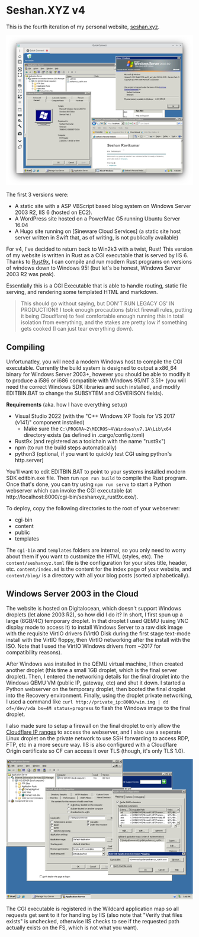 # Seshan.XYZ v4
This is the fourth iteration of my personal website, [seshan.xyz](https://seshan.xyz/).

![Screenshot of Windows Server 2003 R2](public/server_screenshot.png)

The first 3 versions were:
- A static site with a ASP VBScript based blog system on Windows Server 2003 R2, IIS 6 (hosted on EC2).
- A WordPress site hosted on a PowerMac G5 running Ubuntu Server 16.04
- A Hugo site running on [Sineware Cloud Services] (a static site host server written in Swift that, as of writing, is not publically available)

For v4, I've decided to return back to Win2k3 with a twist, Rust! This version of my website is written in Rust as a CGI executable that is served by IIS 6. Thanks to [Rust9x](https://github.com/rust9x/rust/wiki), I can compile and run modern Rust programs on versions of windows down to Windows 95! (but let's be honest, Windows Server 2003 R2 was peak).

Essentially this is a CGI Executable that is able to handle routing, static file serving, and rendering some templated HTML and markdown.

> This should go without saying, but DON'T RUN LEGACY OS' IN PRODUCTION!! I took enough procautions (strict firewall rules, putting it being Cloudflare)
> to feel comfortable enough running this in total isolation from everything, and the stakes are pretty low if something gets cooked (I can just tear everything down).

## Compiling
Unfortunatley, you will need a modern Windows host to compile the CGI executable. Currently the build system is designed to output a x86_64 binary for Windows Server 2003+, however you should be able to modify it to produce a i586 or i686 compatible with Windows 95/NT 3.51+ (you will need the correct Windows SDK libraries and such installed, and modify EDITBIN.BAT to change the SUBSYTEM and OSVERISON fields).

**Requirements** (aka. how I have everything setup)
- Visual Studio 2022 (with the "C++ Windows XP Tools for VS 2017 (v141)" component installed)
    - Make sure the `C:\PROGRA~2\MICROS~4\Windows\v7.1A\Lib\x64` directory exists (as defined in .cargo/config.toml)
- Rust9x (and registered as a toolchain with the name "rust9x")
- npm (to run the build steps automatically)
- python3 (optional, if you want to quickly test CGI using python's http.server)


You'll want to edit EDITBIN.BAT to point to your systems installed modern SDK editbin.exe file. Then run `npm run build` to compile the Rust program. Once that's done, you can try using `npm run serve` to start a Python webserver which can invoke the CGI executable (at http://localhost:8000/cgi-bin/seshanxyz_rust9x.exe/).

To deploy, copy the following directories to the root of your webserver:
- cgi-bin
- content
- public
- templates

The `cgi-bin` and `templates` folders are internal, so you only need to worry about them if you want to customize the HTML (styles, etc). The `content/seshanxyz.toml` file is the configuration for your sites title, header, etc. `content/index.md` is the content for the index page of your website, and `content/blog/` is a directory with all your blog posts (sorted alphabetically).

## Windows Server 2003 in the Cloud
The website is hosted on Digitalocean, which doesn't support Windows droplets (let alone 2003 R2), so how did I do it? In short, I first spun up a large (8GB/4C) temporary droplet. In that droplet I used QEMU (using VNC display mode to access it) to install Windows Server to a raw disk image with the requisite VirtIO drivers (VirtIO Disk during the first stage text-mode install with the VirtIO floppy, then VirtIO networking after the install with the ISO. Note that I used the VirtIO Windows drivers from ~2017 for compatibility reasons). 

After Windows was installed in the QEMU virtual machine, I then created another droplet (this time a small 1GB droplet, which is the final server droplet). Then, I entered the networking details for the final droplet into the Windows QEMU VM (public IP, gateway, etc) and shut it down. I started a Python webserver on the temporary droplet, then booted the final droplet into the Recovery environment. Finally, using the droplet private networking, I used a command like `curl http://private_ip:8000/win.img | dd of=/dev/vda bs=4M status=progress` to flash the Windows image to the final droplet. 

I also made sure to setup a firewall on the final droplet to only allow the [Cloudflare IP ranges](https://www.cloudflare.com/ips/) to access the webserver, and I also use a seperate Linux droplet on the private network to use SSH forwarding to access RDP, FTP, etc in a more secure way. IIS is also configured with a Cloudflare Origin certificate so CF can access it over TLS (though, it's only TLS 1.0).

![Screenshot of Windows Server 2003 R2 Application configuration](public/server_screenshot_2.png)

The CGI executable is registered in the Wildcard application map so all requests get sent to it for handling by IIS (also note that "Verify that files exists" is unchecked, otherwise IIS checks to see if the requested path actually exists on the FS, which is not what you want).